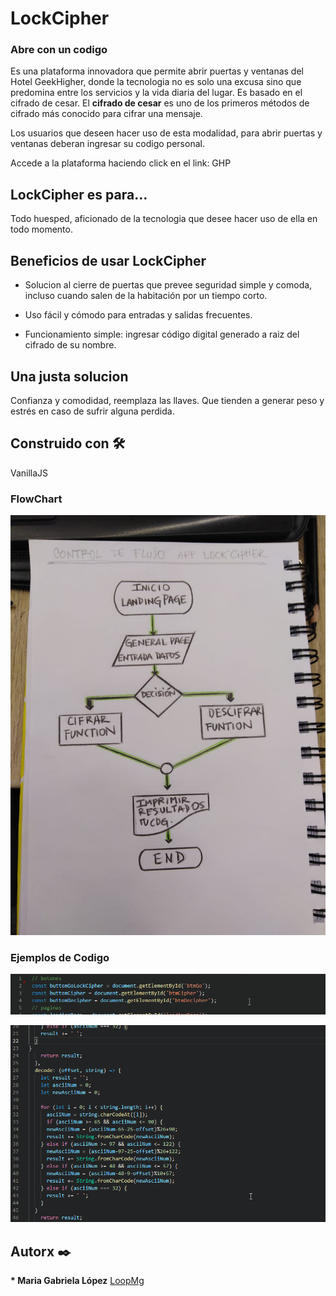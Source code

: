 # LockCipher 
### Abre con un codigo

Es una plataforma innovadora  que permite abrir puertas y ventanas del Hotel GeekHigher, donde la tecnologia no es solo una excusa sino que predomina entre los servicios y la vida diaria del lugar. Es
basado en el cifrado de cesar. El **cifrado de cesar** es uno de los primeros métodos de cifrado más conocido para cifrar una mensaje.

Los usuarios que deseen hacer uso de esta modalidad, para abrir puertas y ventanas deberan ingresar su codigo personal. 

Accede a la plataforma haciendo click en el link: GHP

## LockCipher es para...

Todo huesped, aficionado de la tecnologia que desee hacer uso de ella en todo momento. 

## Beneficios de usar LockCipher

+ Solucion al cierre de puertas que prevee seguridad simple y comoda, incluso cuando salen de la habitación por un tiempo corto.

+ Uso fácil y cómodo para entradas y salidas frecuentes.

+ Funcionamiento simple: ingresar código digital generado a raiz del cifrado de su nombre. 

## Una justa solucion 

Confianza y comodidad, reemplaza las llaves. Que tienden a generar peso y estrés en caso de sufrir alguna perdida.

## Construido con 🛠️

VanillaJS

### FlowChart

![FLOWCHART](flowchart.jpeg)

### Ejemplos de Codigo

![DOM](DOM.gif "Interaction DOM")

![Function](function.gif "function decode")

## Autorx ✒️

__* Maria Gabriela López__ [LoopMg](https://gist.github.com/loopMg)
